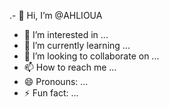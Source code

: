 .- 👋 Hi, I’m @AHLIOUA
- 👀 I’m interested in ...
- 🌱 I’m currently learning ...
- 💞️ I’m looking to collaborate on ...
- 📫 How to reach me ...
- 😄 Pronouns: ...
- ⚡ Fun fact: ...

<!---
AHLIOUA/AHLIOUA is a ✨ special ✨ repository because its `README.md` (this file) appears on your GitHub profile.
You can click the Preview link to take a look at your changes.
--->
